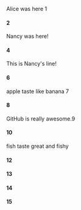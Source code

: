Alice was here 1
#### 2
Nancy was here!
#### 4
This is Nancy's line!
#### 6
apple taste like banana 7
#### 8
GitHub is really awesome.9
#### 10
fish taste great and fishy
#### 12
#### 13
#### 14
#### 15
